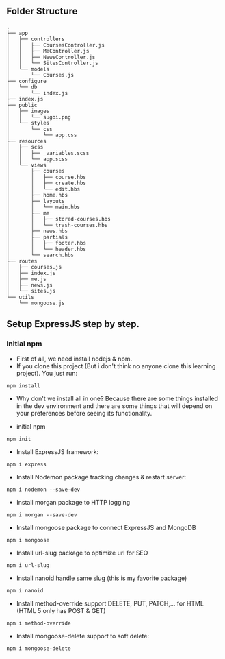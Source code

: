 ## Folder Structure

```
.
├── app
│   ├── controllers
│   │   ├── CoursesController.js
│   │   ├── MeController.js
│   │   ├── NewsController.js
│   │   └── SitesController.js
│   └── models
│       └── Courses.js
├── configure
│   └── db
│       └── index.js
├── index.js
├── public
│   ├── images
│   │   └── sugoi.png
│   └── styles
│       └── css
│           └── app.css
├── resources
│   ├── scss
│   │   ├── _variables.scss
│   │   └── app.scss
│   └── views
│       ├── courses
│       │   ├── course.hbs
│       │   ├── create.hbs
│       │   └── edit.hbs
│       ├── home.hbs
│       ├── layouts
│       │   └── main.hbs
│       ├── me
│       │   ├── stored-courses.hbs
│       │   └── trash-courses.hbs
│       ├── news.hbs
│       ├── partials
│       │   ├── footer.hbs
│       │   └── header.hbs
│       └── search.hbs
├── routes
│   ├── courses.js
│   ├── index.js
│   ├── me.js
│   ├── news.js
│   └── sites.js
└── utils
    └── mongoose.js
```

## Setup ExpressJS step by step.

### Initial npm

- First of all, we need install nodejs & npm.
- If you clone this project (But i don't think no anyone clone this learning project). You just run:

```
npm install
```

- Why don't we install all in one? Because there are some things installed in the dev environment and there are some things that will depend on your preferences before seeing its functionality.

- initial npm

```
npm init
```

- Install ExpressJS framework:

```
npm i express
```

- Install Nodemon package tracking changes & restart server:

```
npm i nodemon --save-dev
```

- Install morgan package to HTTP logging

```
npm i morgan --save-dev
```

- Install mongoose package to connect ExpressJS and MongoDB

```
npm i mongoose
```

- Install url-slug package to optimize url for SEO

```
npm i url-slug
```

- Install nanoid handle same slug (this is my favorite package)

```
npm i nanoid
```

- Install method-override support DELETE, PUT, PATCH,... for HTML (HTML 5 only has POST & GET)

```
npm i method-override
```
- Install mongoose-delete support to soft delete:
```
npm i mongoose-delete
```